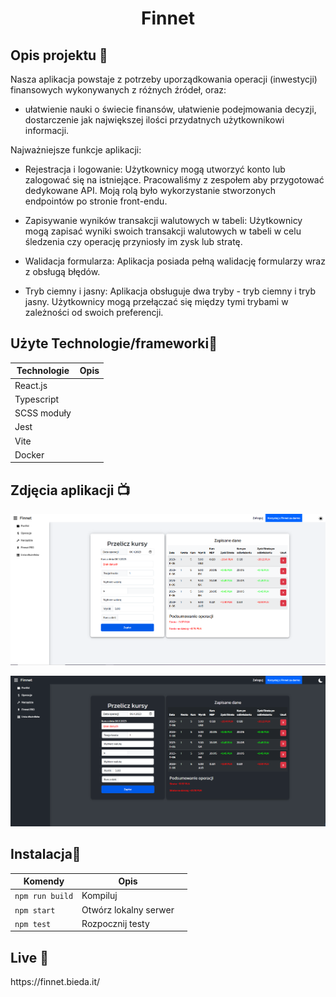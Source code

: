 <h1 align="center">Finnet

<br>

<p align="center">
</p>



</h1>



## Opis projektu 🎉
Nasza aplikacja powstaje z potrzeby uporządkowania operacji (inwestycji) finansowych wykonywanych z różnych źródeł, oraz:
- ułatwienie nauki o świecie finansów, ułatwienie podejmowania decyzji, dostarczenie jak największej ilości przydatnych użytkownikowi informacji.
  
Najważniejsze funkcje aplikacji:
- Rejestracja i logowanie: Użytkownicy mogą utworzyć
konto lub zalogować się na istniejące. Pracowaliśmy z
zespołem aby przygotować dedykowane API. Moją rolą
było wykorzystanie stworzonych endpointów po stronie
front-endu.

- Zapisywanie wyników transakcji walutowych w tabeli:
Użytkownicy mogą zapisać wyniki swoich transakcji
walutowych w tabeli w celu śledzenia czy operację
przyniosły im zysk lub stratę.

- Walidacja formularza: Aplikacja posiada pełną
walidację formularzy wraz z obsługą błędów.

- Tryb ciemny i jasny: Aplikacja obsługuje dwa tryby -
tryb ciemny i tryb jasny. Użytkownicy mogą przełączać
się między tymi trybami w zależności od swoich
preferencji.
## Użyte Technologie/frameworki🔧

| Technologie                                             | Opis                                     |
| ------------------------------------------------------- | ---------------------------------------- |
| React.js                          |       |
| Typescript                        |       |
| SCSS moduły                       |       |
| Jest                              |       |
| Vite                              |       |
| Docker                            |       |



## Zdjęcia aplikacji 📺

<p align="center">
  <img src="/images/Finnet-Main-Light.PNG" alt="Finnet-Main-Light">
</p>

<p align="center">
    <img src="/images/Finnet-Main-Dark.PNG" alt="Finnet-Main-Dark">
</p>

<p align="center">
</p>



## Instalacja💾

| Komendy                   |  Opis                         |     |
| ------------------------- | ----------------------------- | --- |
| `npm run build`           | Kompiluj                      |     |
| `npm start`               | Otwórz lokalny serwer         |     |
| `npm test`                | Rozpocznij testy              |     |


## Live 📍
<p>https://finnet.bieda.it/</p>
